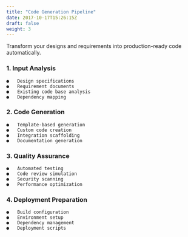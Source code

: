 ```yaml
---
title: "Code Generation Pipeline"
date: 2017-10-17T15:26:15Z
draft: false
weight: 3
---
```


Transform your designs and requirements into production-ready code automatically.

### 1.	Input Analysis
```
●	Design specifications
●	Requirement documents
●	Existing code base analysis
●	Dependency mapping
```
### 2.	Code Generation
```
●	Template-based generation
●	Custom code creation
●	Integration scaffolding
●	Documentation generation
```
### 3.	Quality Assurance
```
●	Automated testing
●	Code review simulation
●	Security scanning
●	Performance optimization
```
### 4.	Deployment Preparation
```
●	Build configuration
●	Environment setup
●	Dependency management
●	Deployment scripts
```